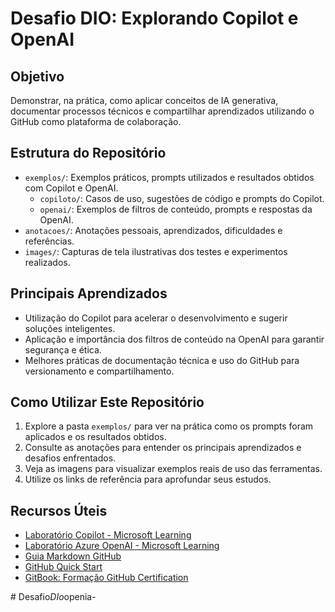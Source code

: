# Desafio DIO: Explorando Copilot e OpenAI

## Objetivo
Demonstrar, na prática, como aplicar conceitos de IA generativa, documentar processos técnicos e compartilhar aprendizados utilizando o GitHub como plataforma de colaboração.

## Estrutura do Repositório
- `exemplos/`: Exemplos práticos, prompts utilizados e resultados obtidos com Copilot e OpenAI.
  - `copiloto/`: Casos de uso, sugestões de código e prompts do Copilot.
  - `openai/`: Exemplos de filtros de conteúdo, prompts e respostas da OpenAI.
- `anotacoes/`: Anotações pessoais, aprendizados, dificuldades e referências.
- `images/`: Capturas de tela ilustrativas dos testes e experimentos realizados.

## Principais Aprendizados
- Utilização do Copilot para acelerar o desenvolvimento e sugerir soluções inteligentes.
- Aplicação e importância dos filtros de conteúdo na OpenAI para garantir segurança e ética.
- Melhores práticas de documentação técnica e uso do GitHub para versionamento e compartilhamento.

## Como Utilizar Este Repositório
1. Explore a pasta `exemplos/` para ver na prática como os prompts foram aplicados e os resultados obtidos.
2. Consulte as anotações para entender os principais aprendizados e desafios enfrentados.
3. Veja as imagens para visualizar exemplos reais de uso das ferramentas.
4. Utilize os links de referência para aprofundar seus estudos.

## Recursos Úteis
- [Laboratório Copilot - Microsoft Learning](#)
- [Laboratório Azure OpenAI - Microsoft Learning](#)
- [Guia Markdown GitHub](https://guides.github.com/features/mastering-markdown/)
- [GitHub Quick Start](https://docs.github.com/pt/get-started/quickstart)
- [GitBook: Formação GitHub Certification](https://app.gitbook.com/s/-MZ9Qw8w8w8w8w8w8w8w/github)



#   D e s a f i o _ D I o _ o p e n i a -  
 